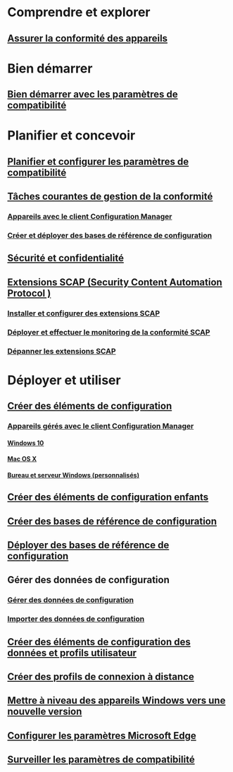 # Comprendre et explorer
## [Assurer la conformité des appareils](understand/ensure-device-compliance.md)

# Bien démarrer
## [Bien démarrer avec les paramètres de compatibilité](get-started/get-started-with-compliance-settings.md)

# Planifier et concevoir
## [Planifier et configurer les paramètres de compatibilité](plan-design/plan-for-and-configure-compliance-settings.md)
## [Tâches courantes de gestion de la conformité](plan-design/common-tasks-for-managing-compliance.md)
### [Appareils avec le client Configuration Manager](plan-design/common-tasks-for-managing-compliance-on-devices-with-the-client.md)
### [Créer et déployer des bases de référence de configuration](plan-design/common-tasks-for-creating-and-deploying-configuration-baselines.md)
## [Sécurité et confidentialité](plan-design/security-and-privacy-for-compliance-settings.md)

## [Extensions SCAP (Security Content Automation Protocol )](plan-design/scap/about-scap.md)
### [Installer et configurer des extensions SCAP](plan-design/scap/install-configure-scap.md)
### [Déployer et effectuer le monitoring de la conformité SCAP](plan-design/scap/deploy-monitor-export.md)
### [Dépanner les extensions SCAP](plan-design/scap/troubleshooting-scap.md)

# Déployer et utiliser

## [Créer des éléments de configuration](deploy-use/create-configuration-items.md)
### [Appareils gérés avec le client Configuration Manager](deploy-use/configuration-items-for-devices-managed-with-the-client.md)
#### [Windows 10](deploy-use/create-configuration-items-for-windows-10-devices-managed-with-the-client.md)
#### [Mac OS X](deploy-use/create-configuration-items-for-mac-os-x-devices-managed-with-the-client.md)
#### [Bureau et serveur Windows (personnalisés)](deploy-use/create-custom-configuration-items-for-windows-desktop-and-server-computers-managed-with-the-client.md)
## [Créer des éléments de configuration enfants](deploy-use/create-child-configuration-items.md)

## [Créer des bases de référence de configuration](deploy-use/create-configuration-baselines.md)
## [Déployer des bases de référence de configuration](deploy-use/deploy-configuration-baselines.md)

## Gérer des données de configuration
### [Gérer des données de configuration](deploy-use/management-tasks-for-configuration-data.md)
### [Importer des données de configuration](deploy-use/import-configuration-data.md)

## [Créer des éléments de configuration des données et profils utilisateur](deploy-use/create-user-data-and-profiles-configuration-items.md)
## [Créer des profils de connexion à distance](deploy-use/create-remote-connection-profiles.md)
## [Mettre à niveau des appareils Windows vers une nouvelle version](deploy-use/upgrade-windows-version.md)
## [Configurer les paramètres Microsoft Edge](deploy-use/browser-profiles.md)
## [Surveiller les paramètres de compatibilité](deploy-use/monitor-compliance-settings.md)
